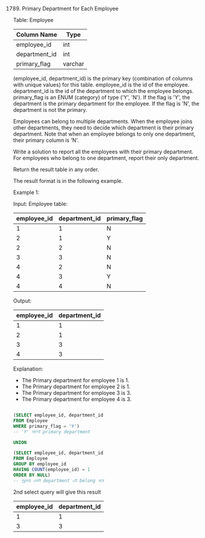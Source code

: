 1789. Primary Department for Each Employee


Table: Employee


| Column Name   |  Type   |
|---------------|---------|
| employee_id   | int     |
| department_id | int     |
| primary_flag  | varchar |

(employee_id, department_id) is the primary key (combination of columns with unique values) for this table.
employee_id is the id of the employee.
department_id is the id of the department to which the employee belongs.
primary_flag is an ENUM (category) of type ('Y', 'N'). If the flag is 'Y', the department is the primary department for the employee. If the flag is 'N', the department is not the primary.

 

Employees can belong to multiple departments. When the employee joins other departments, they need to decide which department is their primary department. Note that when an employee belongs to only one department, their primary column is 'N'.

Write a solution to report all the employees with their primary department. For employees who belong to one department, report their only department.

Return the result table in any order.

The result format is in the following example.

 

Example 1:

Input: 
Employee table:

| employee_id | department_id | primary_flag |
|-------------|---------------|--------------|
| 1           | 1             | N            |
| 2           | 1             | Y            |
| 2           | 2             | N            |
| 3           | 3             | N            |
| 4           | 2             | N            |
| 4           | 3             | Y            |
| 4           | 4             | N            |

Output: 

| employee_id | department_id |
|-------------|---------------|
| 1           | 1             |
| 2           | 1             |
| 3           | 3             |
| 4           | 3             |

Explanation: 
- The Primary department for employee 1 is 1.
- The Primary department for employee 2 is 1.
- The Primary department for employee 3 is 3.
- The Primary department for employee 4 is 3.


```sql

(SELECT employee_id, department_id
FROM Employee
WHERE primary_flag = 'Y')
-- 'Y' মানেই primary department 

UNION

(SELECT employee_id, department_id
FROM Employee
GROUP BY employee_id
HAVING COUNT(employee_id) = 1
ORDER BY NULL)
-- শুধুমাত্র একটা department এই belong করে
```

2nd select query will give this result

| employee_id | department_id |
| ----------- | ------------- |
| 1           | 1             |
| 3           | 3             |